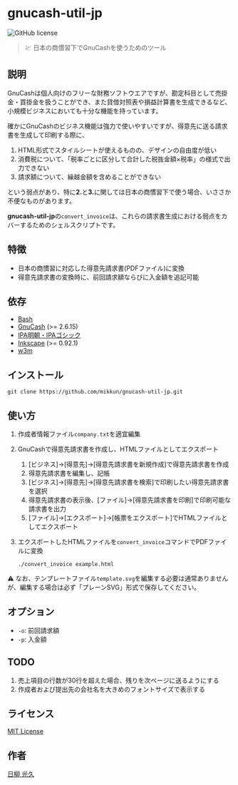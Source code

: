 # gnucash-util-jp

![GitHub license](https://img.shields.io/github/license/mikkun/gnucash-util-jp)

> :chart: 日本の商慣習下でGnuCashを使うためのツール

## 説明

GnuCashは個人向けのフリーな財務ソフトウエアですが、勘定科目として売掛金・買掛金を扱うことができ、また貸借対照表や損益計算書を生成できるなど、小規模ビジネスにおいても十分な機能を持っています。

確かにGnuCashのビジネス機能は強力で使いやすいですが、得意先に送る請求書を生成して印刷する際に、

1. HTML形式でスタイルシートが使えるものの、デザインの自由度が低い
2. 消費税について、「税率ごとに区分して合計した税抜金額×税率」の様式で出力できない
3. 請求額について、繰越金額を含めることができない

<!-- markdownlint-disable-next-line no-inline-html -->
という弱点があり、特に<strong>2.</strong>と<strong>3.</strong>に関しては日本の商慣習下で使う場合、いささか不便なものがあります。

**gnucash-util-jp**の`convert_invoice`は、これらの請求書生成における弱点をカバーするためのシェルスクリプトです。

## 特徴

- 日本の商慣習に対応した得意先請求書(PDFファイル)に変換
- 得意先請求書の変換時に、前回請求額ならびに入金額を追記可能

## 依存

- [Bash](https://www.gnu.org/software/bash/)
- [GnuCash](https://www.gnucash.org/) (&gt;= 2.6.15)
- [IPA明朝・IPAゴシック](https://moji.or.jp/ipafont/)
- [Inkscape](https://inkscape.org/) (&gt;= 0.92.1)
- [w3m](https://github.com/tats/w3m)

## インストール

```shell
git clone https://github.com/mikkun/gnucash-util-jp.git
```

## 使い方

1. 作成者情報ファイル`company.txt`を適宜編集
2. GnuCashで得意先請求書を作成し、HTMLファイルとしてエクスポート
    1. \[ビジネス\]→\[得意先\]→\[得意先請求書を新規作成\]で得意先請求書を作成
    2. 得意先請求書を編集し、記帳
    3. \[ビジネス\]→\[得意先\]→\[得意先請求書を検索\]で印刷したい得意先請求書を選択
    4. 得意先請求書の表示後、\[ファイル\]→\[得意先請求書を印刷\]で印刷可能な請求書を出力
    5. \[ファイル\]→\[エクスポート\]→\[帳票をエクスポート\]でHTMLファイルとしてエクスポート
3. エクスポートしたHTMLファイルを`convert_invoice`コマンドでPDFファイルに変換

    ```shell
    ./convert_invoice example.html
    ```

:warning: なお、テンプレートファイル`template.svg`を編集する必要は通常ありませんが、編集する場合は必ず「プレーンSVG」形式で保存してください。

## オプション

- `-o`: 前回請求額
- `-p`: 入金額

## TODO

1. 売上項目の行数が30行を超えた場合、残りを次ページに送るようにする
2. 作成者および提出先の会社名を大きめのフォントサイズで表示する

## ライセンス

[MIT License](./LICENSE)

## 作者

[日柳 光久](https://github.com/mikkun)
